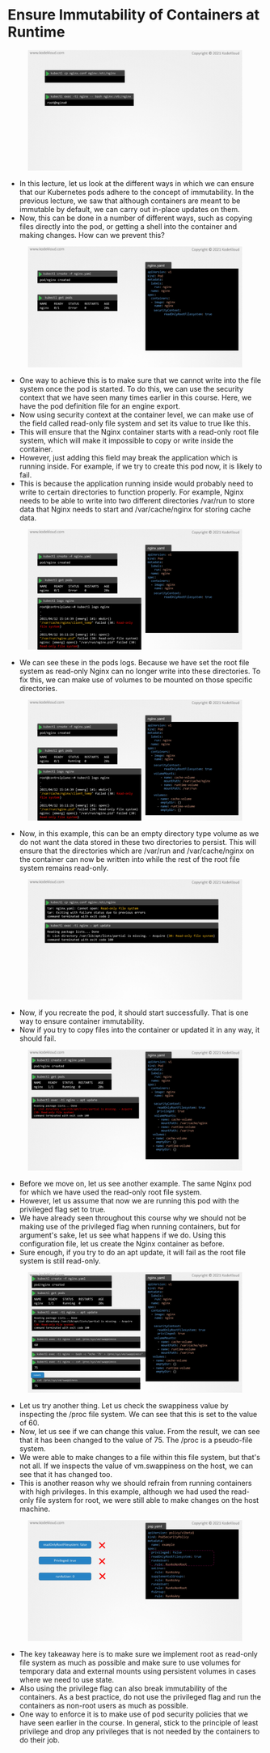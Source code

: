 # Ensure Immutability of Containers at Runtime

<figure><img src="../.gitbook/assets/KodeKloud-Kubernetes-CKS-060-monitoring-logging-runtime-security_page-0066.jpg" alt=""><figcaption></figcaption></figure>

* In this lecture, let us look at the different ways in which we can ensure that our Kubernetes pods adhere to the concept of immutability. In the previous lecture, we saw that although containers are meant to be immutable by default, we can carry out in-place updates on them.&#x20;
* Now, this can be done in a number of different ways, such as copying files directly into the pod, or getting a shell into the container and making changes. How can we prevent this?

<figure><img src="../.gitbook/assets/KodeKloud-Kubernetes-CKS-060-monitoring-logging-runtime-security_page-0067.jpg" alt=""><figcaption></figcaption></figure>

* One way to achieve this is to make sure that we cannot write into the file system once the pod is started. To do this, we can use the security context that we have seen many times earlier in this course. Here, we have the pod definition file for an engine export.&#x20;
* Now using security context at the container level, we can make use of the field called read-only file system and set its value to true like this.&#x20;
* This will ensure that the Nginx container starts with a read-only root file system, which will make it impossible to copy or write inside the container.&#x20;
* However, just adding this field may break the application which is running inside. For example, if we try to create this pod now, it is likely to fail.&#x20;
* This is because the application running inside would probably need to write to certain directories to function properly. For example, Nginx needs to be able to write into two different directories /var/run to store data that Nginx needs to start and /var/cache/nginx for storing cache data.

<figure><img src="../.gitbook/assets/KodeKloud-Kubernetes-CKS-060-monitoring-logging-runtime-security_page-0068.jpg" alt=""><figcaption></figcaption></figure>

* We can see these in the pods logs. Because we have set the root file system as read-only Nginx can no longer write into these directories. To fix this, we can make use of volumes to be mounted on those specific directories.

<figure><img src="../.gitbook/assets/KodeKloud-Kubernetes-CKS-060-monitoring-logging-runtime-security_page-0069.jpg" alt=""><figcaption></figcaption></figure>

* Now, in this example, this can be an empty directory type volume as we do not want the data stored in these two directories to persist. This will ensure that the directories which are /var/run and /var/cache/nginx on the container can now be written into while the rest of the root file system remains read-only.&#x20;

<figure><img src="../.gitbook/assets/KodeKloud-Kubernetes-CKS-060-monitoring-logging-runtime-security_page-0070.jpg" alt=""><figcaption></figcaption></figure>

* Now, if you recreate the pod, it should start successfully. That is one way to ensure container immutability.
* Now if you try to copy files into the container or updated it in any way, it should fail.

<figure><img src="../.gitbook/assets/KodeKloud-Kubernetes-CKS-060-monitoring-logging-runtime-security_page-0071.jpg" alt=""><figcaption></figcaption></figure>

* Before we move on, let us see another example. The same Nginx pod for which we have used the read-only root file system.&#x20;
* However, let us assume that now we are running this pod with the privileged flag set to true.&#x20;
* We have already seen throughout this course why we should not be making use of the privileged flag when running containers, but for argument's sake, let us see what happens if we do. Using this configuration file, let us create the Nginx container as before.&#x20;
* Sure enough, if you try to do an apt update, it will fail as the root file system is still read-only.

<figure><img src="../.gitbook/assets/KodeKloud-Kubernetes-CKS-060-monitoring-logging-runtime-security_page-0072.jpg" alt=""><figcaption></figcaption></figure>

* Let us try another thing. Let us check the swappiness value by inspecting the /proc file system. We can see that this is set to the value of 60.&#x20;
* Now, let us see if we can change this value. From the result, we can see that it has been changed to the value of 75. The /proc is a pseudo-file system.&#x20;
* We were able to make changes to a file within this file system, but that's not all. If we inspects the value of vm.swappiness on the host, we can see that it has changed too.
* This is another reason why we should refrain from running containers with high privileges. In this example, although we had used the read-only file system for root, we were still able to make changes on the host machine.

<figure><img src="../.gitbook/assets/KodeKloud-Kubernetes-CKS-060-monitoring-logging-runtime-security_page-0073.jpg" alt=""><figcaption></figcaption></figure>

* The key takeaway here is to make sure we implement root as read-only file system as much as possible and make sure to use volumes for temporary data and external mounts using persistent volumes in cases where we need to use state.&#x20;
* Also using the privilege flag can also break immutability of the containers. As a best practice, do not use the privileged flag and run the containers as non-root users as much as possible.
* &#x20;One way to enforce it is to make use of pod security policies that we have seen earlier in the course. In general, stick to the principle of least privilege and drop any privileges that is not needed by the containers to do their job.
